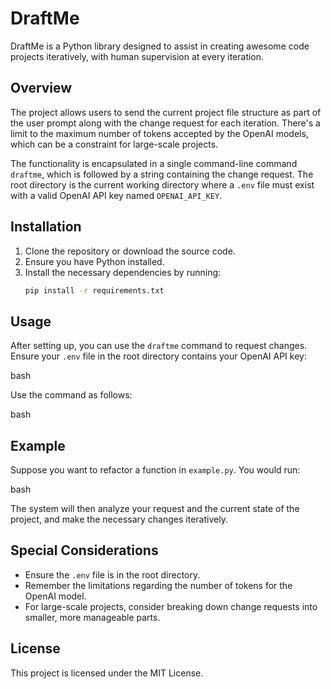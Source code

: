 
# DraftMe

DraftMe is a Python library designed to assist in creating awesome code projects iteratively, with human supervision at every iteration. 

## Overview

The project allows users to send the current project file structure as part of the user prompt along with the change request for each iteration. There's a limit to the maximum number of tokens accepted by the OpenAI models, which can be a constraint for large-scale projects.

The functionality is encapsulated in a single command-line command `draftme`, which is followed by a string containing the change request. The root directory is the current working directory where a `.env` file must exist with a valid OpenAI API key named `OPENAI_API_KEY`.

## Installation

1. Clone the repository or download the source code.
2. Ensure you have Python installed.
3. Install the necessary dependencies by running:
    ```bash
    pip install -r requirements.txt
    ```

## Usage

After setting up, you can use the `draftme` command to request changes. Ensure your `.env` file in the root directory contains your OpenAI API key:

bash


Use the command as follows:

bash


## Example

Suppose you want to refactor a function in `example.py`. You would run:

bash


The system will then analyze your request and the current state of the project, and make the necessary changes iteratively.

## Special Considerations

- Ensure the `.env` file is in the root directory.
- Remember the limitations regarding the number of tokens for the OpenAI model.
- For large-scale projects, consider breaking down change requests into smaller, more manageable parts.

## License

This project is licensed under the MIT License.

